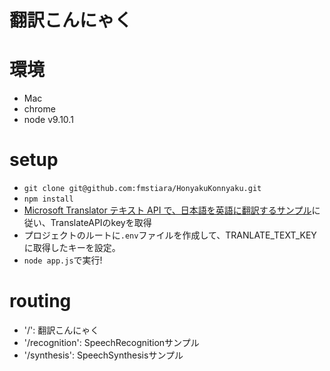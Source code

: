 # 翻訳こんにゃく

# 環境
- Mac
- chrome
- node v9.10.1

# setup
- `git clone git@github.com:fmstiara/HonyakuKonnyaku.git`
- `npm install`
- [Microsoft Translator テキスト API で、日本語を英語に翻訳するサンプル](https://qiita.com/TakeshiNickOsanai/items/a8039ba8d558f7c8a05e)に従い、TranslateAPIのkeyを取得
- プロジェクトのルートに`.env`ファイルを作成して、TRANLATE_TEXT_KEYに取得したキーを設定。
- `node app.js`で実行!

# routing
- '/': 翻訳こんにゃく
- '/recognition': SpeechRecognitionサンプル
- '/synthesis': SpeechSynthesisサンプル